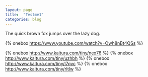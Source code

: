 ```yaml
---
layout: page
title:  "Testme1"
categories: blog
---
```

The quick brown fox jumps over the lazy dog.

{% onebox https://www.youtube.com/watch?v=Owh8nBt4QSs %}

{% onebox http://www.kaltura.com/tiny/nex76 %}
{% onebox http://www.kaltura.com/tiny/uzhbh %}
{% onebox http://www.kaltura.com/tiny/l7qvc %}
{% onebox http://www.kaltura.com/tiny/rltlw %}
